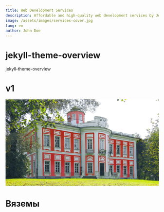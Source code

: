 ```yaml
---
title: Web Development Services
description: Affordable and high-quality web development services by John Doe.
image: /assets/images/services-cover.jpg
lang: en
author: John Doe
---
```


# jekyll-theme-overview
jekyll-theme-overview

# v1

![](vyazemy-museum-1600.jpg)


# Вяземы


